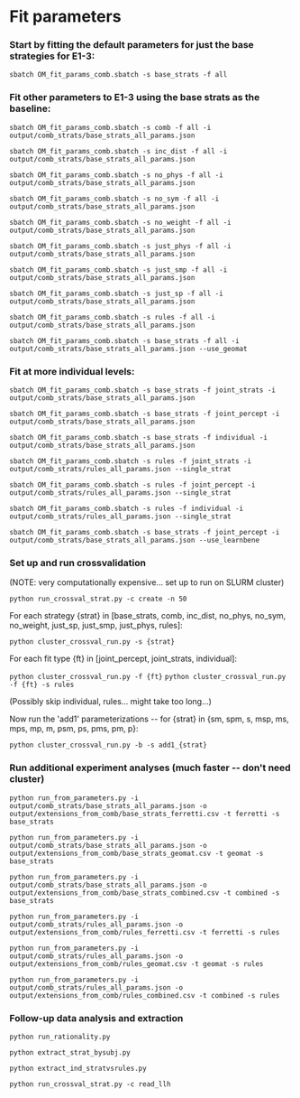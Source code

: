 # Fit parameters

### Start by fitting the default parameters for just the base strategies for E1-3:

`sbatch OM_fit_params_comb.sbatch -s base_strats -f all`

### Fit other parameters to E1-3 using the base strats as the baseline:

`sbatch OM_fit_params_comb.sbatch -s comb -f all -i output/comb_strats/base_strats_all_params.json`

`sbatch OM_fit_params_comb.sbatch -s inc_dist -f all -i output/comb_strats/base_strats_all_params.json`

`sbatch OM_fit_params_comb.sbatch -s no_phys -f all -i output/comb_strats/base_strats_all_params.json`

`sbatch OM_fit_params_comb.sbatch -s no_sym -f all -i output/comb_strats/base_strats_all_params.json`

`sbatch OM_fit_params_comb.sbatch -s no_weight -f all -i output/comb_strats/base_strats_all_params.json`

`sbatch OM_fit_params_comb.sbatch -s just_phys -f all -i output/comb_strats/base_strats_all_params.json`

`sbatch OM_fit_params_comb.sbatch -s just_smp -f all -i output/comb_strats/base_strats_all_params.json`

`sbatch OM_fit_params_comb.sbatch -s just_sp -f all -i output/comb_strats/base_strats_all_params.json`

`sbatch OM_fit_params_comb.sbatch -s rules -f all -i output/comb_strats/base_strats_all_params.json`

`sbatch OM_fit_params_comb.sbatch -s base_strats -f all -i output/comb_strats/base_strats_all_params.json --use_geomat`

### Fit at more individual levels:

`sbatch OM_fit_params_comb.sbatch -s base_strats -f joint_strats -i output/comb_strats/base_strats_all_params.json`

`sbatch OM_fit_params_comb.sbatch -s base_strats -f joint_percept -i output/comb_strats/base_strats_all_params.json`

`sbatch OM_fit_params_comb.sbatch -s base_strats -f individual -i output/comb_strats/base_strats_all_params.json`

`sbatch OM_fit_params_comb.sbatch -s rules -f joint_strats -i output/comb_strats/rules_all_params.json --single_strat`

`sbatch OM_fit_params_comb.sbatch -s rules -f joint_percept -i output/comb_strats/rules_all_params.json --single_strat`

`sbatch OM_fit_params_comb.sbatch -s rules -f individual -i output/comb_strats/rules_all_params.json --single_strat`

`sbatch OM_fit_params_comb.sbatch -s base_strats -f joint_percept -i output/comb_strats/base_strats_all_params.json --use_learnbene`

### Set up and run crossvalidation

(NOTE: very computationally expensive... set up to run on SLURM cluster)

`python run_crossval_strat.py -c create -n 50`

For each strategy {strat} in [base_strats, comb, inc_dist, no_phys, no_sym, no_weight, just_sp, just_smp, just_phys, rules]:

`python cluster_crossval_run.py -s {strat}`

For each fit type {ft} in [joint_percept, joint_strats, individual]:

`python cluster_crossval_run.py -f {ft}`
`python cluster_crossval_run.py -f {ft} -s rules`

(Possibly skip individual, rules... might take too long...)

Now run the 'add1' parameterizations -- for {strat} in {sm, spm, s, msp, ms, mps, mp, m, psm, ps, pms, pm, p}:

`python cluster_crossval_run.py -b -s add1_{strat}`


### Run additional experiment analyses (much faster -- don't need cluster)

`python run_from_parameters.py -i output/comb_strats/base_strats_all_params.json -o output/extensions_from_comb/base_strats_ferretti.csv -t ferretti -s base_strats`

`python run_from_parameters.py -i output/comb_strats/base_strats_all_params.json -o output/extensions_from_comb/base_strats_geomat.csv -t geomat -s base_strats`

`python run_from_parameters.py -i output/comb_strats/base_strats_all_params.json -o output/extensions_from_comb/base_strats_combined.csv -t combined -s base_strats`

`python run_from_parameters.py -i output/comb_strats/rules_all_params.json -o output/extensions_from_comb/rules_ferretti.csv -t ferretti -s rules`

`python run_from_parameters.py -i output/comb_strats/rules_all_params.json -o output/extensions_from_comb/rules_geomat.csv -t geomat -s rules`

`python run_from_parameters.py -i output/comb_strats/rules_all_params.json -o output/extensions_from_comb/rules_combined.csv -t combined -s rules`

### Follow-up data analysis and extraction

`python run_rationality.py`

`python extract_strat_bysubj.py`

`python extract_ind_stratvsrules.py`

`python run_crossval_strat.py -c read_llh`
